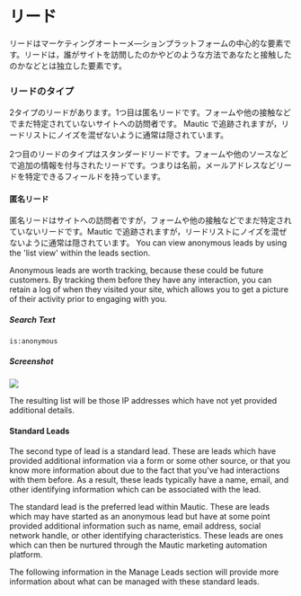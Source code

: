 # リード

リードはマーケティングオートーメ—ションプラットフォームの中心的な要素です。リードは，誰がサイトを訪問したのかやどのような方法であなたと接触したのかなどとは独立した要素です。

### リードのタイプ

2タイプのリードがあります。1つ目は匿名リードです。フォームや他の接触などでまだ特定されていないサイトへの訪問者です。 Mautic で追跡されますが，リードリストにノイズを混ぜないように通常は隠されています。

2つ目のリードのタイプはスタンダードリードです。フォームや他のソースなどで追加の情報を付与されたリードです。つまりは名前，メールアドレスなどリードを特定できるフィールドを持っています。


#### 匿名リード
匿名リードはサイトへの訪問者ですが，フォームや他の接触などでまだ特定されていないリードです。Mautic で追跡されますが，リードリストにノイズを混ぜないように通常は隠されています。
You can view anonymous leads by using the 'list view' within the leads section.

Anonymous leads are worth tracking, because these could be future customers.  By tracking them before they have any interaction, you can retain a log of when they visited your site, which allows you to get a picture of their activity prior to engaging with you.

##### Search Text

```
is:anonymous
```
##### Screenshot
![](http://drop.dbh.li/image/3F3X0843100h/Image%202014-11-17%20at%2010.05.43%20AM.png)

The resulting list will be those IP addresses which have not yet provided additional details.

#### Standard Leads

The second type of lead is a standard lead. These are leads which have provided additional information via a form or some other source, or that you know more information about due to the fact that you've had interactions with them before. As a result, these leads typically have a name, email, and other identifying information which can be associated with the lead.

The standard lead is the preferred lead within Mautic. These are leads which may have started as an anonymous lead but have at some point provided additional information such as name, email address, social network handle, or other identifying characteristics. These leads are ones which can then be nurtured through the Mautic marketing automation platform.

The following information in the Manage Leads section will provide more information about what can be managed with these standard leads.
